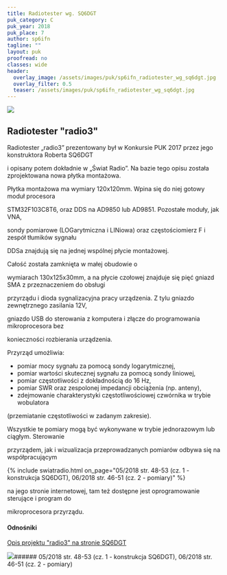 ```yaml
---
title: Radiotester wg. SQ6DGT
puk_category: C
puk_year: 2018
puk_place: 7
author: sp6ifn
tagline: ""
layout: puk
proofread: no
classes: wide
header:
  overlay_image: /assets/images/puk/sp6ifn_radiotester_wg_sq6dgt.jpg
  overlay_filter: 0.5
  teaser: /assets/images/puk/sp6ifn_radiotester_wg_sq6dgt.jpg
---
```






 



![](assets/data/img/projects/2018-7-0.jpg) 



Radiotester "radio3"
--------------------





 Radiotester „radio3” prezentowany był w Konkursie PUK 2017 przez jego konstruktora Roberta SQ6DGT

 i opisany potem dokładnie w „Świat Radio”. Na bazie tego opisu została zprojektowana nowa płytka montażowa.




Płytka montażowa ma wymiary 120x120mm. Wpina się do niej gotowy moduł procesora

STM32F103C8T6, oraz DDS na AD9850 lub AD9851. Pozostałe moduły, jak VNA,

sondy pomiarowe (LOGarytmiczna i LINiowa) oraz częstościomierz F i zespół tłumików sygnału

DDSa znajdują się na jednej wspólnej płycie montażowej.






Całość została zamknięta w małej obudowie o

wymiarach 130x125x30mm, a na płycie czołowej znajduje się pięć gniazd SMA z przeznaczeniem do obsługi

przyrządu i dioda sygnalizacyjna pracy urządzenia. Z tylu gniazdo zewnętrznego zasilania 12V,

gniazdo USB do sterowania z komputera i złącze do programowania mikroprocesora bez

konieczności rozbierania urządzenia.






 Przyrząd umożliwia:

 

* pomiar mocy sygnału za pomocą sondy logarytmicznej,
* pomiar wartości skutecznej sygnału za pomocą sondy liniowej,
* pomiar częstotliwości z dokładnością do 16 Hz,
* pomiar SWR oraz zespolonej impedancji obciążenia (np. anteny),
* zdejmowanie charakterystyki częstotliwościowej czwórnika w trybie wobulatora

 (przemiatanie częstotliwości w zadanym zakresie).









 Wszystkie te pomiary mogą być wykonywane w trybie jednorazowym lub ciągłym. Sterowanie

przyrządem, jak i wizualizacja przeprowadzanych pomiarów odbywa się na współpracującym

{% include swiatradio.html on_page="05/2018 str. 48-53 (cz. 1 - konstrukcja SQ6DGT), 06/2018 str. 46-51 (cz. 2 - pomiary)" %}

na jego stronie internetowej, tam też dostępne jest oprogramowanie sterujące i program do

mikroprocesora przyrządu.







#### Odnośniki

[Opis projektu "radio3" na stronie SQ6DGT](https://mindpart.com/strona-glowna/projekty/radio3/)

 



![](assets/img/logo/sr_logo_s.jpg)###### 05/2018 str. 48-53 (cz. 1 - konstrukcja SQ6DGT), 06/2018 str. 46-51 (cz. 2 - pomiary)

 





 


